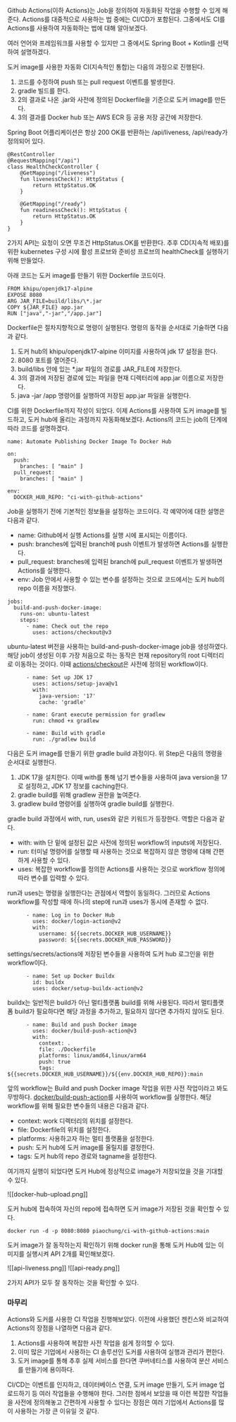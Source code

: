 Github Actions(이하 Actions)는 Job을 정의하여 자동화된 작업을 수행할 수 있게 해준다. Actions를 대중적으로 사용하는 법 중에는 CI/CD가 포함된다. 그중에서도 CI를 Actions를 사용하여 자동화하는 법에 대해 알아보겠다.

여러 언어와 프레임워크를 사용할 수 있지만 그 중에서도 Spring Boot + Kotlin를 선택하여 설명하겠다.

도커 image를 사용한 자동화 CI(지속적인 통합)는 다음의 과정으로 진행된다.

1.  코드를 수정하여 push 또는 pull request 이벤트를 발생한다.
2.  gradle 빌드를 한다.
3.  2의 결과로 나온 .jar와 사전에 정의된 Dockerfile을 기준으로 도커 image를 만든다.
4.  3의 결과를 Docker hub 또는 AWS ECR 등 공용 저장 공간에 저장한다.

Spring Boot 어플리케이션은 항상 200 OK를 반환하는 /api/liveness, /api/ready가 정의되어 있다.

```
@RestController  
@RequestMapping("/api")  
class HealthCheckController {  
    @GetMapping("/liveness")  
    fun livenessCheck(): HttpStatus {  
        return HttpStatus.OK  
    }  

    @GetMapping("/ready")  
    fun readinessCheck(): HttpStatus {  
        return HttpStatus.OK  
    }  
}
```

2가지 API는 요청이 오면 무조건 HttpStatus.OK를 반환한다. 추후 CD(지속적 배포)를 위한 kubernetes 구성 시에 활성 프로브와 준비성 프로브의 healthCheck를 실행하기 위해 만들었다.

아래 코드는 도커 image를 만들기 위한 Dockerfile 코드이다.

```
FROM khipu/openjdk17-alpine
EXPOSE 8080
ARG JAR_FILE=build/libs/\*.jar
COPY ${JAR_FILE} app.jar
RUN ["java","-jar","/app.jar"]
```

Dockerfile은 절차지향적으로 명령이 실행된다. 명령의 동작을 순서대로 기술하면 다음과 같다.

1.  도커 hub의 khipu/openjdk17-alpine 이미지를 사용하여 jdk 17 설정을 한다.
2.  8080 포트를 열어준다.
3.  build/libs 안에 있는 \*.jar 파일의 경로를 JAR\_FILE에 저장한다.
4.  3의 결과에 저장된 경로에 있는 파일을 현재 디렉터리에 app.jar 이름으로 저장한다.
5.  java -jar /app 명령어를 실행하여 저장된 app.jar 파일을 실행한다.

CI를 위한 Dockerfile까지 작성이 되었다. 이제 Actions를 사용하여 도커 image를 빌드하고, 도커 hub에 올리는 과정까지 자동화해보겠다. Actions의 코드는 job의 단계에 따라 코드를 설명하겠다.

```
name: Automate Publishing Docker Image To Docker Hub  

on:  
  push:  
    branches: [ "main" ]  
  pull_request:  
    branches: [ "main" ]
    
env:
  DOCKER_HUB_REPO: "ci-with-github-actions"
```

Job을 실행하기 전에 기본적인 정보들을 설정하는 코드이다. 각 예약어에 대한 설명은 다음과 같다.

-   name: Github에서 실행 Actions를 실행 시에 표시되는 이름이다.
-   push: branches에 입력된 branch에 push 이벤트가 발생하면 Actions를 실행한다.
-   pull\_request: branches에 입력된 branch에 pull\_request 이벤트가 발생하면 Actions를 실행한다.
-   env: Job 안에서 사용할 수 있는 변수를 설정하는 것으로 코드에서는 도커 hub의 repo 이름을 저장했다.

```
jobs:  
  build-and-push-docker-image:  
    runs-on: ubuntu-latest  
    steps:  
      - name: Check out the repo  
        uses: actions/checkout@v3
```

ubuntu-latest 버전을 사용하는 build-and-push-docker-image job을 생성하였다. 해당 job이 생성된 이후 가장 처음으로 하는 동작은 현재 repository의 root 디렉터리로 이동하는 것이다. 이때 [actions/checkout](https://github.com/actions/checkout)은 사전에 정의된 workflow이다.

```
      - name: Set up JDK 17
        uses: actions/setup-java@v1
        with:
          java-version: '17'
          cache: 'gradle'

      - name: Grant execute permission for gradlew  
        run: chmod +x gradlew  

      - name: Build with gradle  
        run: ./gradlew build
```

다음은 도커 image를 만들기 위한 gradle build 과정이다. 위 Step은 다음의 명령을 순서대로 실행한다.

1.  JDK 17을 설치한다. 이때 with를 통해 넘기 변수들을 사용하여 java version을 17로 설정하고, JDK 17 정보를 caching한다.
2.  gradle build를 위해 gradlew 권한을 높여준다.
3.  gradlew build 명령어를 실행하여 gradle build를 실행한다.

gradle build 과정에서 with, run, uses와 같은 키워드가 등장한다. 역할은 다음과 같다.

-   with: with 단 밑에 설정된 값은 사전에 정의된 workflow의 inputs에 저장된다.
-   run: 터미널 명령어를 실행할 때 사용하는 것으로 복잡하지 않은 명령에 대해 간편하게 사용할 수 있다.
-   uses: 복잡한 workflow를 정의한 Actions를 사용하는 것으로 workflow 정의에 따라 변수를 입력할 수 있다.

run과 uses는 명령을 실행한다는 관점에서 역할이 동일하다. 그러므로 Actions workflow를 작성할 때에 하나의 step에 run과 uses가 동시에 존재할 수 없다.

```
      - name: Log in to Docker Hub  
        uses: docker/login-action@v2  
        with:  
          username: ${{secrets.DOCKER_HUB_USERNAME}} 
          password: ${{secrets.DOCKER_HUB_PASSWORD}}
```

settings/secrets/actions에 저장된 변수들을 사용하여 도커 hub 로그인을 위한 workflow이다.

```
      - name: Set up Docker Buildx  
        id: buildx  
        uses: docker/setup-buildx-action@v2
```

buildx는 일반적은 build가 아닌 멀티플랫폼 build를 위해 사용된다. 따라서 멀티플랫폼 build가 필요하다면 해당 과정을 추가하고, 필요하지 않다면 추가하지 않아도 된다.

```
      - name: Build and push Docker image  
        uses: docker/build-push-action@v3  
        with:  
          context: .  
          file: ./Dockerfile  
          platforms: linux/amd64,linux/arm64  
          push: true  
          tags: ${{secrets.DOCKER_HUB_USERNAME}}/${{env.DOCKER_HUB_REPO}}:main
```

앞의 workflow는 Build and push Docker image 작업을 위한 사전 작업이라고 봐도 무방하다. [docker/build-push-action](https://github.com/docker/build-push-action)를 사용하여 workflow를 실행한다. 해당 workflow를 위해 필요한 변수들의 내용은 다음과 같다.

-   context: work 디렉터리의 위치를 설정한다.
-   file: Dockerfile의 위치를 설정한다.
-   platforms: 사용하고자 하는 멀티 플랫품을 설정한다.
-   push: 도커 hub에 도커 image를 올릴지를 결정한다.
-   tags: 도커 hub의 repo 경로와 tagname을 설정한다.

여기까지 실행이 되었다면 도커 Hub에 정상적으로 image가 저장되었을 것을 기대할 수 있다.

![[docker-hub-upload.png]]

도커 hub에 접속하여 자신의 repo에 접속하면 도커 image가 저장된 것을 확인할 수 있다.

```
docker run -d -p 8080:8080 piaochung/ci-with-github-actions:main
```

도커 image가 잘 동작하는지 확인하기 위해 docker run을 통해 도커 Hub에 있는 이미지를 실행시켜 API 2개를 확인해보겠다.

![[api-liveness.png]]
![[api-ready.png]]

2가지 API가 모두 잘 동작하는 것을 확인할 수 있다.

### 마무리

Actions와 도커를 사용한 CI 작업을 진행해보았다. 이전에 사용했던 젠킨스와 비교하여 Actions의 장점을 나열하면 다음과 같다.

1.  Actions를 사용하여 복잡한 사전 작업을 쉽게 정의할 수 있다.
2.  이미 많은 기업에서 사용하는 CI 솔루션인 도커를 사용하여 실행과 관리가 편한다.
3.  도커 image를 통해 추후 실제 서비스를 한다면 쿠버네티스를 사용하여 분산 서비스를 만들기에 용이하다.

CI/CD는 이벤트를 인지하고, 데이터베이스 연결, 도커 image 만들기, 도커 image 업로드하기 등 여러 작업들을 수행해야 한다. 그러한 점에서 보았을 때 이런 복잡한 작업들을 사전에 정의해놓고 간편하게 사용할 수 있다는 장점은 여러 기업에서 Actions를 많이 사용하는 가장 큰 이유일 것 같다.